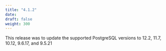 ```yaml
---
title: "4.1.2"
date:
draft: false
weight: 300
---
```


This release was to update the supported PostgreSQL versions to 12.2, 11.7, 10.12, 9.6.17, and 9.5.21
